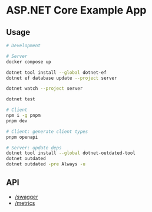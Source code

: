 # ASP.NET Core Example App

## Usage

```bash
# Development

# Server
docker compose up

dotnet tool install --global dotnet-ef
dotnet ef database update --project server

dotnet watch --project server

dotnet test

# Client
npm i -g pnpm
pnpm dev

# Client: generate client types
pnpm openapi

# Server: update deps
dotnet tool install --global dotnet-outdated-tool
dotnet outdated
dotnet outdated -pre Always -u
```

## API

- [/swagger](http://localhost:5000/swagger)
- [/metrics](http://localhost:5000/metrics)
